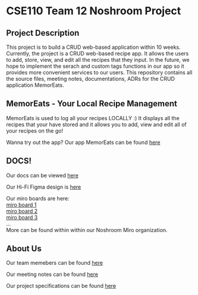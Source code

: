 # CSE110 Team 12 Noshroom Project 

## Project Description
This project is to build a CRUD web-based application within 10 weeks. Currently, the project is a CRUD web-based recipe app. It allows the users to add, store, view, and edit all the recipes that they input. In the future, we hope to implement the serach and custom tags functions in our app so it provides more convenient services to our users. This repository contains all the source files, meeting notes, documentations, ADRs for the CRUD application MemorEats. 

## MemorEats - Your Local Recipe Management
MemorEats is used to log all your recipes LOCALLY :)
It displays all the recipes that your have stored and it allows you to add, view and edit all of your recipes on the go!

Wanna try out the app? Our app MemorEats can be found [here](https://cse110-fall22-group12.github.io/cse110-fall22-group12/components/index.html)


## DOCS!
Our docs can be viewed [here](https://cse110-fall22-group12.github.io/cse110-fall22-group12/out/data.js.html)

Our Hi-Fi Figma design is [here](https://www.figma.com/file/1adnoZuKp08lEbgpTtvXdT/Cooking-App%3A-High-Fidelity-Design?node-id=0%3A1&t=wBG6ggfM31TBqFBa-0)

Our miro boards are here: <br>
[miro board 1](https://miro.com/app/board/uXjVPM2uOFg=/) <br>
[miro board 2](https://miro.com/app/board/uXjVPPM7nGk=/) <br>
[miro board 3](https://miro.com/app/board/uXjVPIqtcYA=/) <br>
... <br>
More can be found within within our Noshroom Miro organization.



## About Us
Our team memebers can be found [here](https://github.com/cse110-fall22-group12/cse110-fall22-group12/blob/main/admin/team.md)

Our meeting notes can be found [here](https://github.com/cse110-fall22-group12/cse110-fall22-group12/tree/main/admin/meetings)

Our project specifications can be found [here](https://github.com/cse110-fall22-group12/cse110-fall22-group12/tree/main/specs)


